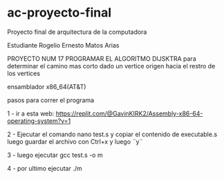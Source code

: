 # ac-proyecto-final
Proyecto final de arquitectura de la computadora


Estudiante Rogelio Ernesto Matos Arias 

PROYECTO NUM 17
PROGRAMAR EL ALGORITMO DIJSKTRA para determinar el camino mas corto dado un vertice origen hacia el restro de los vertices 

ensamblador x86_64(AT&T)

pasos para correr el programa


1 - ir a esta web: https://replit.com/@GavinKIRK2/Assembly-x86-64-operating-system?v=1


2 - Ejecutar el comando nano test.s y copiar el contenido de executable.s luego guardar el archivo con Ctrl+x y luego ¨y¨


3 - luego ejecutar gcc test.s -o m



4 - por ultimo ejecutar ./m
